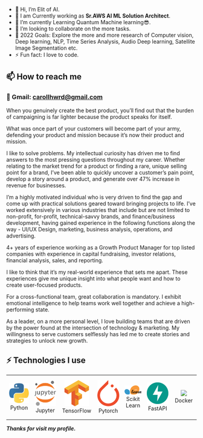 - 👋 Hi, I’m Elit of AI.
- 👀 I am Currently working as **Sr.AWS AI ML Solution Architect**.
- 🌱 I’m currently Learning Quantum Machine learning😎.
- 💞️ I’m looking to collaborate on the more tasks.
- 🥅 2022 Goals: Explore the more and more research of Computer vision, Deep learning, NLP, Time Series Analysis, Audio Deep learning, Satellite Image Segmentation etc.
- ⚡ Fun fact: I love to code.

## 📫 How to reach me
### 📧   Gmail: **carollhwrd@gmail.com**

When you genuinely create the best product, you’ll find out that the burden of campaigning is far lighter because the product speaks for itself.

What was once part of your customers will become part of your army, defending your product and mission because it’s now their product and mission.

 I like to solve problems. My intellectual curiosity has driven me to find answers to the most pressing questions throughout my career. Whether relating to the market trend for a product or finding a rare, unique selling point for a brand, I’ve been able to quickly uncover a customer’s pain point, develop a story around a product, and generate over 47% increase in revenue for businesses.

I’m a highly motivated individual who is very driven to find the gap and come up with practical solutions geared toward bringing projects to life. I’ve worked extensively in various industries that include but are not limited to non-profit, for-profit, technical-savvy brands, and finance/business development, having gained experience in the following functions along the way - UI/UX Design, marketing, business analysis, operations, and advertising.

4+ years of experience working as a Growth Product Manager for top listed companies with experience in capital fundraising, investor relations, financial analysis, sales, and reporting.

I like to think that it’s my real-world experience that sets me apart. These experiences give me unique insight into what people want and how to create user-focused products.

For a cross-functional team, great collaboration is mandatory. I exhibit emotional intelligence to help teams work well together and achieve a high-performing state.

As a leader, on a more personal level, I love building teams that are driven by the power found at the intersection of technology & marketing. My willingness to serve customers selflessly has led me to create stories and strategies to unlock new growth.

   ## ⚡ Technologies I use 

<div align="center">
<table align="center">
    <tr>
        <td align="center" width="140" height="112.43">
            <img src="./assets/icons/python.jpeg" width="65px"/>
            <br /> Python
        </td>
        <td align="center" width="140" height="112.43">
            <img src="./assets/icons/jupyter.png" width="65px"/>
            <br /> Jupyter
        </td>
        <td align="center" width="140" height="112.43">
            <img src="./assets/icons/tensorflow.png" width="65px"/>
            <br /> TensorFlow
        </td>
        <td align="center" width="140" height="112.43">
            <img src="./assets/icons/pytorch.png" width="65px"/>
            <br /> Pytorch
        </td>
        <td align="center" width="140" height="112.43">
            <img src="./assets/icons/scikitlearn.png" width="65px"/>
            <br /> Scikit Learn
        </td>
        <td align="center" width="140" height="112.43">
            <img src="./assets/icons/fastapi.png" width="65px"/>
            <br /> FastAPI
        </td>
        <td align="center" width="140" height="112.43">
            <img src="./assets/icons/docker.png" width="65px"/>
            <br /> Docker
        </td>
    </tr>
</table>
</div>


***Thanks for visit my profile.***


<!---
Elit-AI/Elit-AI is a ✨ special ✨ repository because its `README.md` (this file) appears on your GitHub profile.
You can click the Preview link to take a look at your changes.
--->
